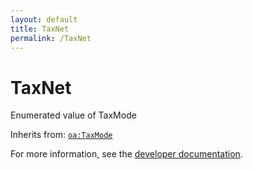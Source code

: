 ```yaml
---
layout: default
title: TaxNet
permalink: /TaxNet
---
```


# TaxNet
Enumerated value of TaxMode

Inherits from: [`oa:TaxMode`](https://openactive.io/TaxMode)

For more information, see the [developer documentation](https://developer.openactive.io/data-model/types/).
